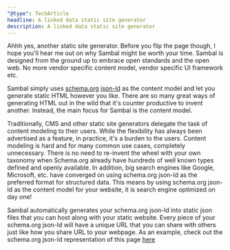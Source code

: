 ```yaml
---
"@type": TechArticle
headline: A linked data static site generator
description: A linked data static site generator
---
```


Ahhh yes, another static site generator. Before you flip the page though, I hope you'll hear me out on why Sambal might be worth your time.  Sambal is designed from the ground up to embrace open standards and the open web.  No more vendor specific content model, vendor specific UI framework etc.

Sambal simply uses [schema.org](https://schema.org/) [json-ld](https://json-ld.org/) as the content model and let you generate static HTML however you like.  There are so many great ways of generating HTML out in the wild that it's counter productive to invent another.  Instead, the main focus for Sambal is the content model.

Traditionally, CMS and other static site generators delegate the task of content modeling to their users.  While the flexibility has always been advertised as a feature, in practice, it's a burden to the users.  Content modeling is hard and for many common use cases, completely unnecessary.  There is no need to re-invent the wheel with your own taxonomy when Schema.org already have hundreds of well known types defined and openly available.  In addition, big search engines like Google, Microsoft, etc. have converged on using schema.org json-ld as the preferred format for structured data.  This means by using schema.org json-ld as the content model for your website, it is search engine optimized on day one!

Sambal automatically generates your schema.org json-ld into static json files that you can host along with your static website.  Every piece of your schema.org json-ld will have a unique URL that you can share with others just like how you share URL to your webpage.  As an example, check out the schema.org json-ld representation of this page [here](https://sambal.dev/schema.json)
